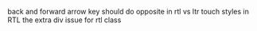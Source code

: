 back and forward arrow key should do opposite in rtl vs ltr
touch styles in RTL
the extra div issue for rtl class
